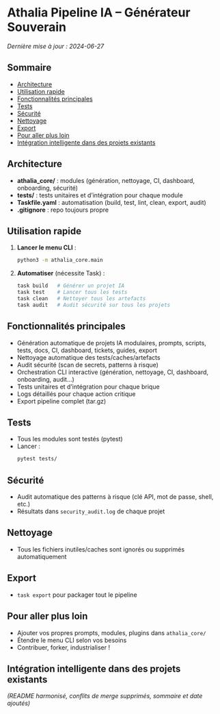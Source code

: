 # Athalia Pipeline IA – Générateur Souverain

*Dernière mise à jour : 2024-06-27*

## Sommaire
- [Architecture](#architecture)
- [Utilisation rapide](#utilisation-rapide)
- [Fonctionnalités principales](#fonctionnalités-principales)
- [Tests](#tests)
- [Sécurité](#sécurité)
- [Nettoyage](#nettoyage)
- [Export](#export)
- [Pour aller plus loin](#pour-aller-plus-loin)
- [Intégration intelligente dans des projets existants](#intégration-intelligente-dans-des-projets-existants)

## Architecture
- **athalia_core/** : modules (génération, nettoyage, CI, dashboard, onboarding, sécurité)
- **tests/** : tests unitaires et d’intégration pour chaque module
- **Taskfile.yaml** : automatisation (build, test, lint, clean, export, audit)
- **.gitignore** : repo toujours propre

## Utilisation rapide
1. **Lancer le menu CLI** :
   ```bash
   python3 -m athalia_core.main
   ```
2. **Automatiser** (nécessite Task) :
   ```bash
   task build   # Générer un projet IA
   task test    # Lancer tous les tests
   task clean   # Nettoyer tous les artefacts
   task audit   # Audit sécurité sur tous les projets
   ```

## Fonctionnalités principales
- Génération automatique de projets IA modulaires, prompts, scripts, tests, docs, CI, dashboard, tickets, guides, export
- Nettoyage automatique des tests/caches/artefacts
- Audit sécurité (scan de secrets, patterns à risque)
- Orchestration CLI interactive (génération, nettoyage, CI, dashboard, onboarding, audit…)
- Tests unitaires et d’intégration pour chaque brique
- Logs détaillés pour chaque action critique
- Export pipeline complet (tar.gz)

## Tests
- Tous les modules sont testés (pytest)
- Lancer :
  ```bash
  pytest tests/
  ```

## Sécurité
- Audit automatique des patterns à risque (clé API, mot de passe, shell, etc.)
- Résultats dans `security_audit.log` de chaque projet

## Nettoyage
- Tous les fichiers inutiles/caches sont ignorés ou supprimés automatiquement

## Export
- `task export` pour packager tout le pipeline

## Pour aller plus loin
- Ajouter vos propres prompts, modules, plugins dans `athalia_core/`
- Étendre le menu CLI selon vos besoins
- Contribuer, forker, industrialiser !

## Intégration intelligente dans des projets existants

*(README harmonisé, conflits de merge supprimés, sommaire et date ajoutés)*
